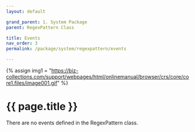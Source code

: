 ```yaml
---
layout: default

grand_parent: 1. System Package
parent: RegexPattern Class

title: Events
nav_order: 3
permalink: /package/system/regexpattern/events

---
```

{% assign img1 = "https://biz-collections.com/support/webpages/html/onlinemanual/browser/crs/core/core1.files/image001.gif" %}


# {{ page.title }}

There are no events defined in the RegexPattern class.